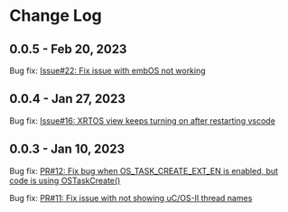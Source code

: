 # Change Log

## 0.0.5 - Feb 20, 2023

Bug fix: [Issue#22: Fix issue with embOS not working](https://github.com/mcu-debug/rtos-views/issues/22)

## 0.0.4 - Jan 27, 2023

Bug fix: [Issue#16: XRTOS view keeps turning on after restarting vscode](https://github.com/mcu-debug/rtos-views/issues/16)

## 0.0.3 - Jan 10, 2023

Bug fix: [PR#12: Fix bug when OS_TASK_CREATE_EXT_EN is enabled, but code is using OSTaskCreate()](https://github.com/mcu-debug/rtos-views/pull/12)

Bug fix: [PR#11: Fix issue with not showing uC/OS-II thread names](https://github.com/mcu-debug/rtos-views/pull/11)
